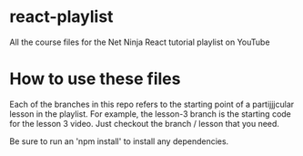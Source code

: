 # react-playlist
All the course files for the Net Ninja React tutorial playlist on YouTube

# How to use these files
Each of the branches in this repo refers to the starting point of a partijjjcular lesson in the playlist. For example, the lesson-3 branch is the starting code for the lesson 3 video. Just checkout the branch / lesson that you need.

Be sure to run an 'npm install' to install any dependencies.

